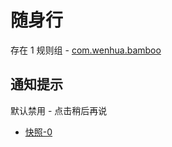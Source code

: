# 随身行

存在 1 规则组 - [com.wenhua.bamboo](/src/apps/com.wenhua.bamboo.ts)

## 通知提示

默认禁用 - 点击稍后再说

- [快照-0](https://i.gkd.li/import/13407555)
